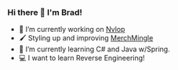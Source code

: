 ### Hi there 👋 I'm Brad! 

- 🔭 I’m currently working on [Nvlop](https://github.com/bnoora/nvlop)
- 🖌️ Styling up and improving [MerchMingle](https://github.com/bnoora/MerchMingle)
- 🌱 I’m currently learning C# and Java w/Spring.
- 💻 I want to learn Reverse Engineering!